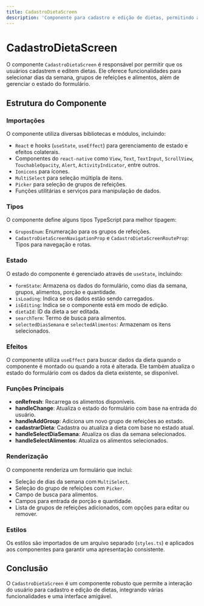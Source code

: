 ```yaml
---
title: CadastroDietaScreen
description: 'Componente para cadastro e edição de dietas, permitindo a seleção de dias da semana, grupos de refeições e alimentos.'
---
```


# CadastroDietaScreen

O componente `CadastroDietaScreen` é responsável por permitir que os usuários cadastrem e editem dietas. Ele oferece funcionalidades para selecionar dias da semana, grupos de refeições e alimentos, além de gerenciar o estado do formulário.

## Estrutura do Componente

### Importações

O componente utiliza diversas bibliotecas e módulos, incluindo:

- `React` e hooks (`useState`, `useEffect`) para gerenciamento de estado e efeitos colaterais.
- Componentes do `react-native` como `View`, `Text`, `TextInput`, `ScrollView`, `TouchableOpacity`, `Alert`, `ActivityIndicator`, entre outros.
- `Ionicons` para ícones.
- `MultiSelect` para seleção múltipla de itens.
- `Picker` para seleção de grupos de refeições.
- Funções utilitárias e serviços para manipulação de dados.

### Tipos

O componente define alguns tipos TypeScript para melhor tipagem:

- `GruposEnum`: Enumeração para os grupos de refeições.
- `CadastroDietaScreenNavigationProp` e `CadastroDietaScreenRouteProp`: Tipos para navegação e rotas.

### Estado

O estado do componente é gerenciado através de `useState`, incluindo:

- `formState`: Armazena os dados do formulário, como dias da semana, grupos, alimentos, porção e quantidade.
- `isLoading`: Indica se os dados estão sendo carregados.
- `isEditing`: Indica se o componente está em modo de edição.
- `dietaId`: ID da dieta a ser editada.
- `searchTerm`: Termo de busca para alimentos.
- `selectedDiasSemana` e `selectedAlimentos`: Armazenam os itens selecionados.

### Efeitos

O componente utiliza `useEffect` para buscar dados da dieta quando o componente é montado ou quando a rota é alterada. Ele também atualiza o estado do formulário com os dados da dieta existente, se disponível.

### Funções Principais

- **onRefresh**: Recarrega os alimentos disponíveis.
- **handleChange**: Atualiza o estado do formulário com base na entrada do usuário.
- **handleAddGroup**: Adiciona um novo grupo de refeições ao estado.
- **cadastrarDieta**: Cadastra ou atualiza a dieta com base no estado atual.
- **handleSelectDiaSemana**: Atualiza os dias da semana selecionados.
- **handleSelectAlimentos**: Atualiza os alimentos selecionados.

### Renderização

O componente renderiza um formulário que inclui:

- Seleção de dias da semana com `MultiSelect`.
- Seleção do grupo de refeições com `Picker`.
- Campo de busca para alimentos.
- Campos para entrada de porção e quantidade.
- Lista de grupos de refeições adicionados, com opções para editar ou remover.

### Estilos

Os estilos são importados de um arquivo separado (`styles.ts`) e aplicados aos componentes para garantir uma apresentação consistente.

## Conclusão

O `CadastroDietaScreen` é um componente robusto que permite a interação do usuário para cadastro e edição de dietas, integrando várias funcionalidades e uma interface amigável.